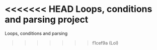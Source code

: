 <<<<<<< HEAD
Loops, conditions and parsing project
=======
Loops, conditions and parsing
>>>>>>> f1cef9a (Lol)
